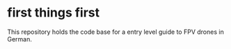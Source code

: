 # first things first

This repository holds the code base for a entry level guide to FPV drones in German.
